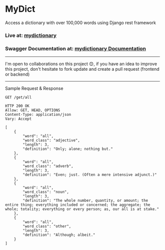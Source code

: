 # MyDict 

Access a dictionary with over 100,000 words using Django rest framework

### Live at: [mydictionary](https://mydictionary.pythonanywhere.com)
### Swagger Documentation at: [mydictionary Documentation](https://mydictionary.pythonanywhere.com/docs)

---

I'm open to collaborations on this project 😊, if you have an idea to improve this project, don't hesitate to fork update and create a pull request (frontend or backend)

---

Sample Request & Response

```GET /get/all```

```
HTTP 200 OK
Allow: GET, HEAD, OPTIONS
Content-Type: application/json
Vary: Accept

[
    {
        "word": "all",
        "word_class": "adjective",
        "length": 3,
        "definition": "Only; alone; nothing but."
    },
    {
        "word": "all",
        "word_class": "adverb",
        "length": 3,
        "definition": "Even; just. (Often a mere intensive adjunct.)"
    },
    {
        "word": "all",
        "word_class": "noun",
        "length": 3,
        "definition": "The whole number, quantity, or amount; the entire thing; everything included or concerned; the aggregate; the whole; totality; everything or every person; as, our all is at stake."
    },
    {
        "word": "all",
        "word_class": "other",
        "length": 3,
        "definition": "Although; albeit."
    }
]
```

